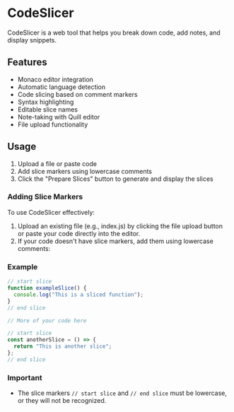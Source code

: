 # CodeSlicer

CodeSlicer is a web tool that helps you break down code, add notes, and display snippets.

## Features

- Monaco editor integration
- Automatic language detection
- Code slicing based on comment markers
- Syntax highlighting
- Editable slice names
- Note-taking with Quill editor
- File upload functionality


## Usage

1. Upload a file or paste code
2. Add slice markers using lowercase comments
3. Click the "Prepare Slices" button to generate and display the slices

### Adding Slice Markers

To use CodeSlicer effectively:

1. Upload an existing file (e.g., index.js) by clicking the file upload button or paste your code directly into the editor.
2. If your code doesn't have slice markers, add them using lowercase comments:

### Example

```js
// start slice
function exampleSlice() {
  console.log("This is a sliced function");
}
// end slice

// More of your code here

// start slice
const anotherSlice = () => {
  return "This is another slice";
};
// end slice
```

### Important

- The slice markers `// start slice` and `// end slice` must be lowercase, or they will not be recognized.


